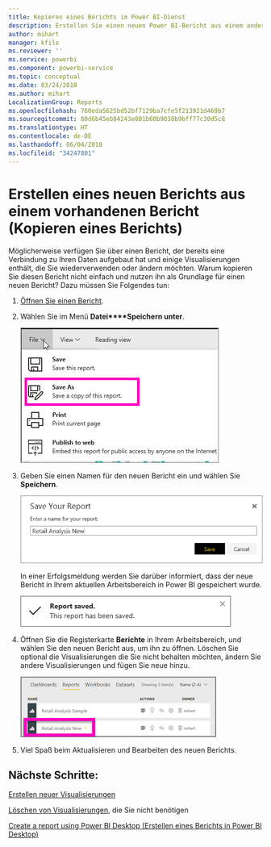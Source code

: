 ```yaml
---
title: Kopieren eines Berichts im Power BI-Dienst
description: Erstellen Sie einen neuen Power BI-Bericht aus einem anderen Bericht im Power BI-Dienst.
author: mihart
manager: kfile
ms.reviewer: ''
ms.service: powerbi
ms.component: powerbi-service
ms.topic: conceptual
ms.date: 03/24/2018
ms.author: mihart
LocalizationGroup: Reports
ms.openlocfilehash: 760eda5625bd52bf7129ba7cfe5f213921d469b7
ms.sourcegitcommit: 80d6b45eb84243e801b60b9038b9bff77c30d5c8
ms.translationtype: HT
ms.contentlocale: de-DE
ms.lasthandoff: 06/04/2018
ms.locfileid: "34247801"
---
```

# <a name="create-a-new-report-from-an-existing-report-copy-a-report"></a>Erstellen eines neuen Berichts aus einem vorhandenen Bericht (Kopieren eines Berichts)
Möglicherweise verfügen Sie über einen Bericht, der bereits eine Verbindung zu Ihren Daten aufgebaut hat und einige Visualisierungen enthält, die Sie wiederverwenden oder ändern möchten.  Warum kopieren Sie diesen Bericht nicht einfach und nutzen ihn als Grundlage für einen neuen Bericht?  Dazu müssen Sie Folgendes tun:

1. [Öffnen Sie einen Bericht](service-report-open.md).
2. Wählen Sie im Menü **Datei****Speichern unter**.
   
   ![](media/power-bi-report-copy/powerbi-save-as.png)
3. Geben Sie einen Namen für den neuen Bericht ein und wählen Sie **Speichern**.
   
   ![](media/power-bi-report-copy/savereport.png)
   
   In einer Erfolgsmeldung werden Sie darüber informiert, dass der neue Bericht in Ihrem aktuellen Arbeitsbereich in Power BI gespeichert wurde.
   
   ![](media/power-bi-report-copy/savesuccess1.png)
4. Öffnen Sie die Registerkarte **Berichte** in Ihrem Arbeitsbereich, und wählen Sie den neuen Bericht aus, um ihn zu öffnen. Löschen Sie optional die Visualisierungen die Sie nicht behalten möchten, ändern Sie andere Visualisierungen und fügen Sie neue hinzu.
   
   ![](media/power-bi-report-copy/power-bi-workspace.png)
5. Viel Spaß beim Aktualisieren und Bearbeiten des neuen Berichts.

## <a name="next-steps"></a>Nächste Schritte:
[Erstellen neuer Visualisierungen](power-bi-report-add-visualizations-ii.md)

[Löschen von Visualisierungen](service-delete.md), die Sie nicht benötigen

[Create a report using Power BI Desktop (Erstellen eines Berichts in Power BI Desktop)](desktop-report-view.md)
